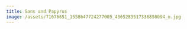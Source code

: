 ```yaml
---
title: Sans and Papyrus
image: /assets/71676651_1558647724277005_4365285517336898094_n.jpg
---
```


